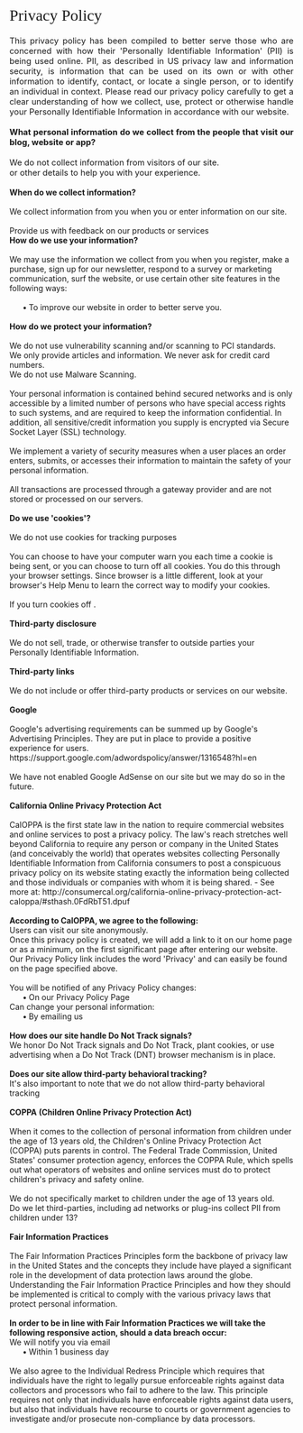 <style>
#ppBody
{
    font-size:11pt;
    width:100%;
    margin:0 auto;
    text-align:justify;
}

#ppHeader
{
    font-family:verdana;
    font-size:21pt;
    width:100%;
    margin:0 auto;
}

.ppConsistencies
{
    display:none;
}
</style><div id='ppHeader'> Privacy Policy</div><div id='ppBody'><div class='ppConsistencies'><div class='col-2'>            <div class="quick-links text-center">Information Collection</div>        </div><div class='col-2'>            <div class="quick-links text-center">Information Usage</div>        </div><div class='col-2'>            <div class="quick-links text-center">Information Protection</div>        </div><div class='col-2'>            <div class="quick-links text-center">Cookie Usage</div>        </div><div class='col-2'>            <div class="quick-links text-center">3rd Party Disclosure</div>        </div><div class='col-2'>            <div class="quick-links text-center">3rd Party Links</div>        </div></div><div style='clear:both;height:10px;'></div><div class='ppConsistencies'><div class='col-2'>            <div class="col-12 quick-links2 gen-text-center">Google AdSense</div>        </div><div class='col-2'>            <div class="col-12 quick-links2 gen-text-center">                    Fair Information Practices                    <div class="col-8 gen-text-left gen-xs-text-center" style="font-size:12px;position:relative;left:20px;">Fair information<br> Practices</div>                </div>        </div><div class='col-2'>            <div class="col-12 quick-links2 gen-text-center coppa-pad">                    COPPA                </div>        </div><div class='col-2'>            <div class="col-12 quick-links2 quick4 gen-text-center caloppa-pad">                    CalOPPA                </div>        </div><div class='col-2'>            <div class="quick-links2 gen-text-center">CAN-SPAM</div>        </div><div class='col-2'>            <div class="quick-links2 gen-text-center">Our Contact Information<br></div>        </div></div><div style='clear:both;height:10px;'></div><div class='innerText'>This privacy policy has been compiled to better serve those who are concerned with how their 'Personally Identifiable Information' (PII) is being used online. PII, as described in US privacy law and information security, is information that can be used on its own or with other information to identify, contact, or locate a single person, or to identify an individual in context. Please read our privacy policy carefully to get a clear understanding of how we collect, use, protect or otherwise handle your Personally Identifiable Information in accordance with our website.<br></div><span id='infoCo'></span><br><div class='grayText'><strong>What personal information do we collect from the people that visit our blog, website or app?</strong></div><br /><div class='innerText'>We do not collect information from visitors of our site.</div> or other details to help you with your experience.</div><br><div class='grayText'><strong>When do we collect information?</strong></div><br /><div class='innerText'>We collect information from you when you or enter information on our site.</div><br>Provide us with feedback on our products or services  <span id='infoUs'></span><br><div class='grayText'><strong>How do we use your information? </strong></div><br /><div class='innerText'> We may use the information we collect from you when you register, make a purchase, sign up for our newsletter, respond to a survey or marketing communication, surf the website, or use certain other site features in the following ways:<br><br></div><div class='innerText'>&nbsp;&nbsp;&nbsp;&nbsp;&nbsp; <strong>&bull;</strong> To improve our website in order to better serve you.</div><span id='infoPro'></span><br><div class='grayText'><strong>How do we protect your information?</strong></div><br /><div class='innerText'>We do not use vulnerability scanning and/or scanning to PCI standards.</div><div class='innerText'>We only provide articles and information. We never ask for credit card numbers.</div><div class='innerText'>We do not use Malware Scanning.<br><br></div><div class='innerText'>Your personal information is contained behind secured networks and is only accessible by a limited number of persons who have special access rights to such systems, and are required to keep the information confidential. In addition, all sensitive/credit information you supply is encrypted via Secure Socket Layer (SSL) technology. </div><br><div class='innerText'>We implement a variety of security measures when a user places an order enters, submits, or accesses their information to maintain the safety of your personal information.</div><br><div class='innerText'>All transactions are processed through a gateway provider and are not stored or processed on our servers.</div><span id='coUs'></span><br><div class='grayText'><strong>Do we use 'cookies'?</strong></div><br /><div class='innerText'>We do not use cookies for tracking purposes </div><div class='innerText'><br>You can choose to have your computer warn you each time a cookie is being sent, or you can choose to turn off all cookies. You do this through your browser settings. Since browser is a little different, look at your browser's Help Menu to learn the correct way to modify your cookies.<br></div><br><div class='innerText'>If you turn cookies off .</div><span id='trDi'></span><br><div class='grayText'><strong>Third-party disclosure</strong></div><br /><div class='innerText'>We do not sell, trade, or otherwise transfer to outside parties your Personally Identifiable Information.</div><span id='trLi'></span><br><div class='grayText'><strong>Third-party links</strong></div><br /><div class='innerText'>We do not include or offer third-party products or services on our website.</div><span id='gooAd'></span><br><div class='blueText'><strong>Google</strong></div><br /><div class='innerText'>Google's advertising requirements can be summed up by Google's Advertising Principles. They are put in place to provide a positive experience for users. https://support.google.com/adwordspolicy/answer/1316548?hl=en <br><br></div><div class='innerText'>We have not enabled Google AdSense on our site but we may do so in the future.</div><span id='calOppa'></span><br><div class='blueText'><strong>California Online Privacy Protection Act</strong></div><br /><div class='innerText'>CalOPPA is the first state law in the nation to require commercial websites and online services to post a privacy policy.  The law's reach stretches well beyond California to require any person or company in the United States (and conceivably the world) that operates websites collecting Personally Identifiable Information from California consumers to post a conspicuous privacy policy on its website stating exactly the information being collected and those individuals or companies with whom it is being shared. -  See more at: http://consumercal.org/california-online-privacy-protection-act-caloppa/#sthash.0FdRbT51.dpuf<br></div><div class='innerText'><br><strong>According to CalOPPA, we agree to the following:</strong><br></div><div class='innerText'>Users can visit our site anonymously.</div><div class='innerText'>Once this privacy policy is created, we will add a link to it on our home page or as a minimum, on the first significant page after entering our website.<br></div><div class='innerText'>Our Privacy Policy link includes the word 'Privacy' and can easily be found on the page specified above.</div><div class='innerText'><br>You will be notified of any Privacy Policy changes:</div><div class='innerText'>&nbsp;&nbsp;&nbsp;&nbsp;&nbsp; <strong>&bull;</strong> On our Privacy Policy Page<br></div><div class='innerText'>Can change your personal information:</div><div class='innerText'>&nbsp;&nbsp;&nbsp;&nbsp;&nbsp; <strong>&bull;</strong> By emailing us</div><div class='innerText'><br><strong>How does our site handle Do Not Track signals?</strong><br></div><div class='innerText'>We honor Do Not Track signals and Do Not Track, plant cookies, or use advertising when a Do Not Track (DNT) browser mechanism is in place. </div><div class='innerText'><br><strong>Does our site allow third-party behavioral tracking?</strong><br></div><div class='innerText'>It's also important to note that we do not allow third-party behavioral tracking</div><span id='coppAct'></span><br><div class='blueText'><strong>COPPA (Children Online Privacy Protection Act)</strong></div><br /><div class='innerText'>When it comes to the collection of personal information from children under the age of 13 years old, the Children's Online Privacy Protection Act (COPPA) puts parents in control.  The Federal Trade Commission, United States' consumer protection agency, enforces the COPPA Rule, which spells out what operators of websites and online services must do to protect children's privacy and safety online.<br><br></div><div class='innerText'>We do not specifically market to children under the age of 13 years old.</div><div class='innerText'>Do we let third-parties, including ad networks or plug-ins collect PII from children under 13?</div><span id='ftcFip'></span><br><div class='blueText'><strong>Fair Information Practices</strong></div><br /><div class='innerText'>The Fair Information Practices Principles form the backbone of privacy law in the United States and the concepts they include have played a significant role in the development of data protection laws around the globe. Understanding the Fair Information Practice Principles and how they should be implemented is critical to comply with the various privacy laws that protect personal information.<br><br></div><div class='innerText'><strong>In order to be in line with Fair Information Practices we will take the following responsive action, should a data breach occur:</strong></div><div class='innerText'>We will notify you via email</div><div class='innerText'>&nbsp;&nbsp;&nbsp;&nbsp;&nbsp; <strong>&bull;</strong> Within 1 business day</div><div class='innerText'><br>We also agree to the Individual Redress Principle which requires that individuals have the right to legally pursue enforceable rights against data collectors and processors who fail to adhere to the law. This principle requires not only that individuals have enforceable rights against data users, but also that individuals have recourse to courts or government agencies to investigate and/or prosecute non-compliance by data processors.</div> </div>